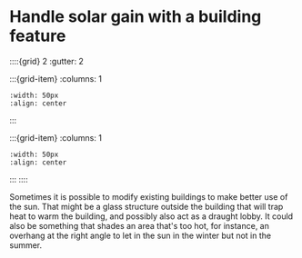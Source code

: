 # Handle solar gain with a building feature


::::{grid} 2
:gutter: 2

:::{grid-item}
:columns: 1
```{image} ../images/cost-5.jpg
:width: 50px
:align: center
```
:::

:::{grid-item}
:columns: 1 
```{image} ../images/5-star.jpg
:width: 50px
:align: center
```
:::
::::

 Sometimes it is possible to modify existing buildings to make better use of the sun.  That might be a glass structure outside the building that will trap heat to warm the building, and possibly also act as a draught lobby.  It could also be something that shades an area that's too hot, for instance, an overhang at the right angle to let in the sun in the winter but not in the summer.  

 <!-- :TODO: find a case study -->
